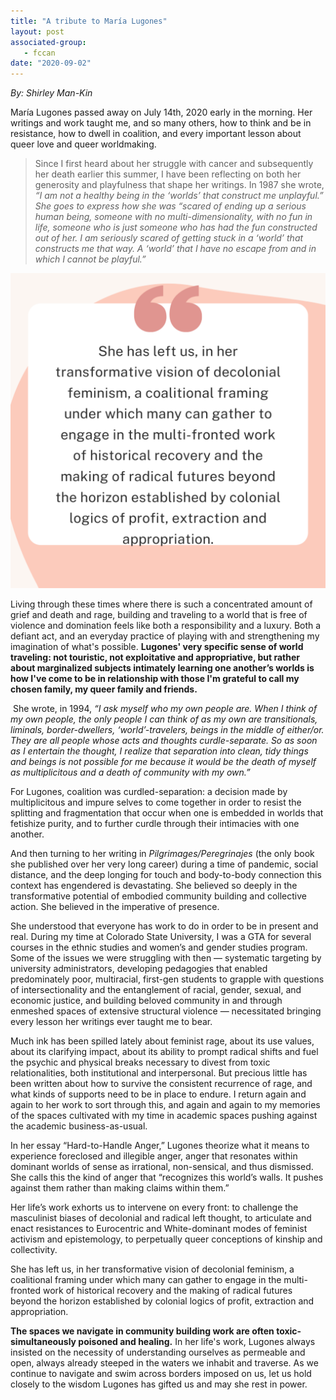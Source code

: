 ```yaml
---
title: "A tribute to María Lugones"
layout: post
associated-group:
   - fccan
date: "2020-09-02"
---
```


_By: Shirley Man-Kin_

María Lugones passed away on July 14th, 2020 early in the morning. Her writings and work taught me, and so many others, how to think and be in resistance, how to dwell in coalition, and every important lesson about queer love and queer worldmaking. 

> Since I first heard about her struggle with cancer and subsequently her death earlier this summer, I have been reflecting on both her generosity and playfulness that shape her writings. In 1987 she wrote, _“I am not a healthy being in the ‘worlds’ that construct me unplayful.” She goes to express how she was “scared of ending up a serious human being, someone with no multi-dimensionality, with no fun in life, someone who is just someone who has had the fun constructed out of her. I am seriously scared of getting stuck in a ‘world’ that constructs me that way. A ‘world’ that I have no escape from and in which I cannot be playful.”_

![](media/Quote-Instagram-Post-1-1024x1024.png)

Living through these times where there is such a concentrated amount of grief and death and rage, building and traveling to a world that is free of violence and domination feels like both a responsibility and a luxury. Both a defiant act, and an everyday practice of playing with and strengthening my imagination of what's possible. **Lugones' very specific sense of world traveling: not touristic, not exploitative and appropriative, but rather about marginalized subjects intimately learning one another’s worlds is how I've come to be in relationship with those I'm grateful to call my chosen family, my queer family and friends.** 

 She wrote, in 1994, _“I ask myself who my own people are. When I think of my own people, the only people I can think of as my own are transitionals, liminals, border-dwellers, ‘world’-travelers, beings in the middle of either/or. They are all people whose acts and thoughts curdle-separate. So as soon as I entertain the thought, I realize that separation into clean, tidy things and beings is not possible for me because it would be the death of myself as multiplicitous and a death of community with my own.”_

For Lugones, coalition was curdled-separation: a decision made by multiplicitous and impure selves to come together in order to resist the splitting and fragmentation that occur when one is embedded in worlds that fetishize purity, and to further curdle through their intimacies with one another.

And then turning to her writing in _Pilgrimages/Peregrinajes_ (the only book she published over her very long career) during a time of pandemic, social distance, and the deep longing for touch and body-to-body connection this context has engendered is devastating. She believed so deeply in the transformative potential of embodied community building and collective action. She believed in the imperative of presence.

She understood that everyone has work to do in order to be in present and real. During my time at Colorado State University, I was a GTA for several courses in the ethnic studies and women’s and gender studies program. Some of the issues we were struggling with then — systematic targeting by university administrators, developing pedagogies that enabled predominately poor, multiracial, first-gen students to grapple with questions of intersectionality and the entanglement of racial, gender, sexual, and economic justice, and building beloved community in and through enmeshed spaces of extensive structural violence — necessitated bringing every lesson her writings ever taught me to bear.

Much ink has been spilled lately about feminist rage, about its use values, about its clarifying impact, about its ability to prompt radical shifts and fuel the psychic and physical breaks necessary to divest from toxic relationalities, both institutional and interpersonal. But precious little has been written about how to survive the consistent recurrence of rage, and what kinds of supports need to be in place to endure. I return again and again to her work to sort through this, and again and again to my memories of the spaces cultivated with my time in academic spaces pushing against the academic business-as-usual. 

In her essay “Hard-to-Handle Anger,” Lugones theorize what it means to experience foreclosed and illegible anger, anger that resonates within dominant worlds of sense as irrational, non-sensical, and thus dismissed. She calls this the kind of anger that “recognizes this world’s walls. It pushes against them rather than making claims within them.”

Her life’s work exhorts us to intervene on every front: to challenge the masculinist biases of decolonial and radical left thought, to articulate and enact resistances to Eurocentric and White-dominant modes of feminist activism and epistemology, to perpetually queer conceptions of kinship and collectivity. 

She has left us, in her transformative vision of decolonial feminism, a coalitional framing under which many can gather to engage in the multi-fronted work of historical recovery and the making of radical futures beyond the horizon established by colonial logics of profit, extraction and appropriation.

**The spaces we navigate in community building work are often toxic- simultaneously poisoned and healing.** In her life's work, Lugones always insisted on the necessity of understanding ourselves as permeable and open, always already steeped in the waters we inhabit and traverse. As we continue to navigate and swim across borders imposed on us, let us hold closely to the wisdom Lugones has gifted us and may she rest in power.
